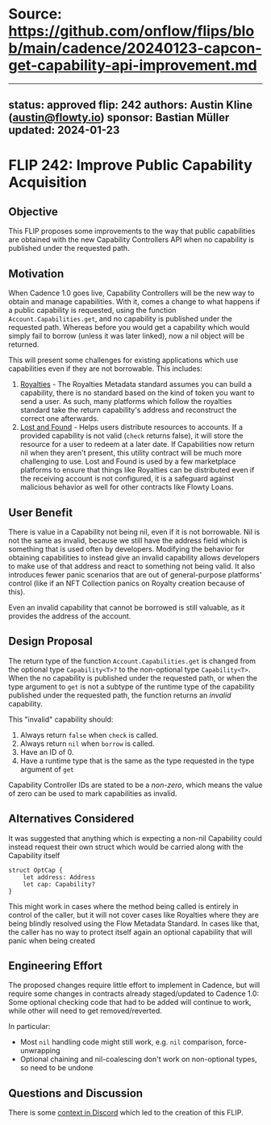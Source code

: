 # Source: https://github.com/onflow/flips/blob/main/cadence/20240123-capcon-get-capability-api-improvement.md

---
status: approved
flip: 242
authors: Austin Kline (austin@flowty.io)
sponsor: Bastian Müller
updated: 2024-01-23
---

# FLIP 242: Improve Public Capability Acquisition

## Objective

This FLIP proposes some improvements to the way that public capabilities are obtained with the new Capability Controllers API when no capability is published under the requested path.

## Motivation

When Cadence 1.0 goes live, Capability Controllers will be the new way to obtain and manage capabilities. With it, comes a change to what happens if a public capability is requested, using the function `Account.Capabilities.get`, and no capability is published under the requested path.
Whereas before you would get a capability which would simply fail to borrow (unless it was later linked), now a nil object will be returned.

This will present some challenges for existing applications which use capabilities even if they are not borrowable. This includes:

1. [Royalties](https://github.com/onflow/flow-nft/blob/master/contracts/MetadataViews.cdc#L303) - The Royalties Metadata standard assumes you can build a capability, there is no standard based on the kind of token you want to send a user. As such, many
platforms which follow the royalties standard take the return capability's address and reconstruct the correct one afterwards.
2. [Lost and Found](https://github.com/Flowtyio/lost-and-found/blob/main/contracts/LostAndFound.cdc#L720) - Helps users distribute resources to accounts. If a provided capability is not valid
(`check` returns false), it will store the resource for a user to redeem at a later date. If Capabilities now return nil when they aren't present, this utility contract will be much more challenging
to use. Lost and Found is used by a few marketplace platforms to ensure that things like Royalties can be distributed even if the receiving account is not configured, it is a safeguard against malicious
behavior as well for other contracts like Flowty Loans.

## User Benefit

There is value in a Capability not being nil, even if it is not borrowable. 
Nil is not the same as invalid, because we still have the address field which is something that is used often by developers.
Modifying the behavior for obtaining capabilities to instead give an invalid capability allows developers to make use of that address and react to something not being valid. 
It also introduces fewer panic scenarios that are out of general-purpose platforms' control (like if an NFT Collection panics on Royalty creation because of this). 

Even an invalid capability that cannot be borrowed is still valuable, as it provides the address of the account.
## Design Proposal

The return type of the function `Account.Capabilities.get` is changed from the optional type `Capability<T>?` to the non-optional type `Capability<T>`.
When the no capability is published under the requested path, or when the type argument to `get` is not a subtype of the runtime type of the capability published under the requested path, the function returns an *invalid* capability.

This "invalid" capability should:

1. Always return `false` when `check` is called.
2. Always return `nil` when `borrow` is called.
3. Have an ID of 0.
4. Have a runtime type that is the same as the type requested in the type argument of `get`

Capability Controller IDs are stated to be a *non-zero*, which 
means the value of zero can be used to mark capabilities as invalid.

## Alternatives Considered

It was suggested that anything which is expecting a non-nil Capability could instead request their own struct which would be carried along with the Capability itself

```
struct OptCap {
    let address: Address
    let cap: Capability? 
}
```

This might work in cases where the method being called is entirely in control of the caller, but it will not cover cases like Royalties where they are being blindly resolved using the 
Flow Metadata Standard. In cases like that, the caller has no way to protect itself again an optional capability that will panic when being created


## Engineering Effort

The proposed changes require little effort to implement in Cadence, but will require some changes in contracts already staged/updated to Cadence 1.0: Some optional checking code that had to be added will continue to work, while other will need to get removed/reverted.

In particular:
- Most `nil` handling code might still work, e.g. `nil` comparison, force-unwrapping
- Optional chaining and nil-coalescing don't work on non-optional types, so need to be undone
## Questions and Discussion

There is some [context in Discord](https://discord.com/channels/613813861610684416/621847426201944074/1194733333658218647) which led to the creation of this FLIP.